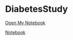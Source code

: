 # DiabetesStudy

[Open My Notebook](https://colab.research.google.com/drive/1v41gDeSPWMPHJcMxIulO9fCBUgkjb9P7?usp=sharing )

[Notebook](https://colab.research.google.com/drive/1v41gDeSPWMPHJcMxIulO9fCBUgkjb9P7?usp=sharing)
